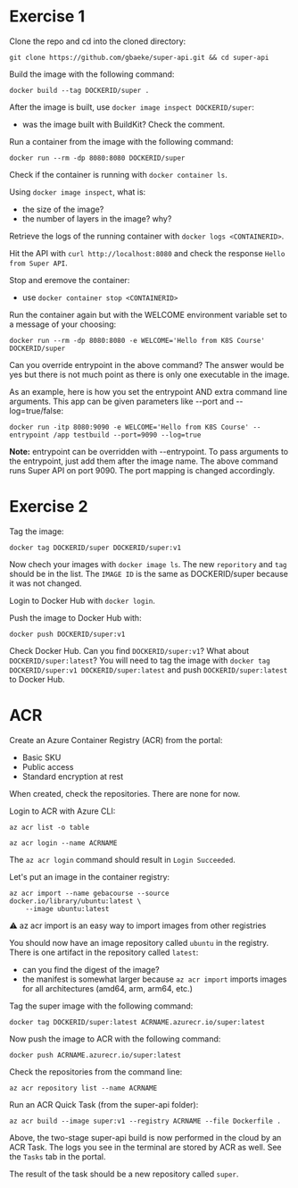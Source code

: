 # Exercise 1

Clone the repo and cd into the cloned directory:

```
git clone https://github.com/gbaeke/super-api.git && cd super-api
```

Build the image with the following command:

```
docker build --tag DOCKERID/super .
```

After the image is built, use `docker image inspect DOCKERID/super`:
- was the image built with BuildKit? Check the comment.

Run a container from the image with the following command:

```
docker run --rm -dp 8080:8080 DOCKERID/super
```

Check if the container is running with `docker container ls`.

Using `docker image inspect`, what is:
- the size of the image?
- the number of layers in the image? why?

Retrieve the logs of the running container with `docker logs <CONTAINERID>`.

Hit the API with `curl http://localhost:8080` and check the response `Hello from Super API`.

Stop and eremove the container:
- use `docker container stop <CONTAINERID>`

Run the container again but with the WELCOME environment variable set to a message of your choosing:

```
docker run --rm -dp 8080:8080 -e WELCOME='Hello from K8S Course' DOCKERID/super
```

Can you override entrypoint in the above command? The answer would be yes but there is not much point as there is only one executable in the image.

As an example, here is how you set the entrypoint AND extra command line arguments. This app can be given parameters like --port and --log=true/false:

```
docker run -itp 8080:9090 -e WELCOME='Hello from K8S Course' --entrypoint /app testbuild --port=9090 --log=true
```

**Note:** entrypoint can be overridden with --entrypoint. To pass arguments to the entrypoint, just add them after the image name. The above command runs Super API on port 9090. The port mapping is changed accordingly.

# Exercise 2

Tag the image:

```
docker tag DOCKERID/super DOCKERID/super:v1
```

Now chech your images with `docker image ls`. The new `reporitory` and `tag` should be in the list. The `IMAGE ID` is the same as DOCKERID/super because it was not changed.

Login to Docker Hub with `docker login`.

Push the image to Docker Hub with:

```
docker push DOCKERID/super:v1
```

Check Docker Hub. Can you find `DOCKERID/super:v1`? What about `DOCKERID/super:latest`? You will need to tag the image with `docker tag DOCKERID/super:v1 DOCKERID/super:latest` and push `DOCKERID/super:latest` to Docker Hub.


# ACR

Create an Azure Container Registry (ACR) from the portal:
- Basic SKU
- Public access
- Standard encryption at rest


When created, check the repositories. There are none for now.

Login to ACR with Azure CLI:

```
az acr list -o table

az acr login --name ACRNAME
```

The `az acr login` command should result in `Login Succeeded`.

Let's put an image in the container registry:

```
az acr import --name gebacourse --source docker.io/library/ubuntu:latest \
    --image ubuntu:latest
```

⚠️ az acr import is an easy way to import images from other registries

You should now have an image repository called `ubuntu` in the registry. There is one artifact in the repository called `latest`:

- can you find the digest of the image?
- the manifest is somewhat larger because `az acr import` imports images for all architectures (amd64, arm, arm64, etc.)

Tag the super image with the following command:

```
docker tag DOCKERID/super:latest ACRNAME.azurecr.io/super:latest
```

Now push the image to ACR with the following command:

```
docker push ACRNAME.azurecr.io/super:latest
```

Check the repositories from the command line:

```
az acr repository list --name ACRNAME
```

Run an ACR Quick Task (from the super-api folder):

```
az acr build --image super:v1 --registry ACRNAME --file Dockerfile .
```

Above, the two-stage super-api build is now performed in the cloud by an ACR Task. The logs you see in the terminal are stored by ACR as well. See the `Tasks` tab in the portal.

The result of the task should be a new repository called `super`.